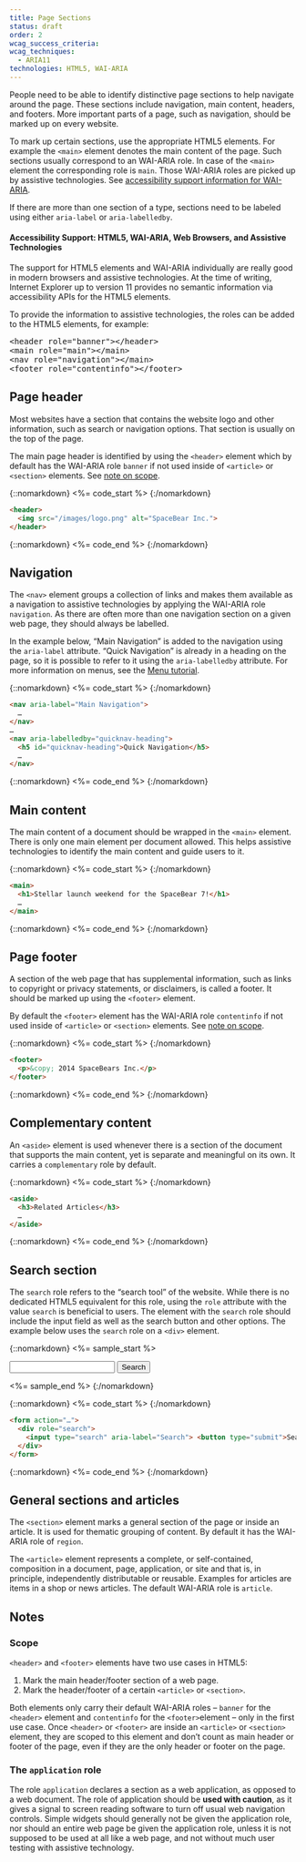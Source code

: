 ```yaml
---
title: Page Sections
status: draft
order: 2
wcag_success_criteria:
wcag_techniques:
  - ARIA11
technologies: HTML5, WAI-ARIA
---
```


People need to be able to identify distinctive page sections to help navigate around the page. These sections include navigation, main content, headers, and footers. More important parts of a page, such as navigation, should be marked up on every website.

To mark up certain sections, use the appropriate HTML5 elements. For example the `<main>` element denotes the main content of the page. Such sections usually correspond to an WAI-ARIA role. In case of the `<main>` element the corresponding role is `main`. Those WAI-ARIA roles are picked up by assistive technologies. See [accessibility support information for WAI-ARIA](#accesssupport).

If there are more than one section of a type, sections need to be labeled using either `aria-label` or `aria-labelledby`.

<aside class="annotation" id="accesssupport">
  <h4 class="annotation-header"><span class="subhead">Accessibility Support:</span> HTML5, WAI-ARIA, Web Browsers, and Assistive Technologies</h4>
  <div class="annotation-content">
    <p>The support for HTML5 elements and WAI-ARIA individually are really good in modern browsers and assistive technologies. At the time of writing, Internet Explorer up to version 11 provides no semantic information via accessibility APIs for the HTML5 elements.</p>
    <p>To provide the information to assistive technologies, the roles can be added to the HTML5 elements, for example:</p>
    <pre class="highlight html"><span class="nt">&lt;header</span> <span class="na">role=</span><span class="s">"banner"</span><span class="nt">&gt;&lt;/header&gt;</span>
<span class="nt">&lt;main</span> <span class="na">role=</span><span class="s">"main"</span><span class="nt">&gt;&lt;/main&gt;</span>
<span class="nt">&lt;nav</span> <span class="na">role=</span><span class="s">"navigation"</span><span class="nt">&gt;&lt;/main&gt;</span>
<span class="nt">&lt;footer</span> <span class="na">role=</span><span class="s">"contentinfo"</span><span class="nt">&gt;&lt;/footer&gt;</span>
</pre>
  </div>
</aside>

## Page header

Most websites have a section that contains the website logo and other information, such as search or navigation options. That section is usually on the top of the page.

The main page header is identified by using the `<header>` element which by default has the WAI-ARIA role `banner` if not used inside of `<article>` or `<section>` elements. See [note on scope](#scope).

{::nomarkdown}
<%= code_start %>
{:/nomarkdown}

~~~html
<header>
  <img src="/images/logo.png" alt="SpaceBear Inc.">
</header>
~~~

{::nomarkdown}
<%= code_end %>
{:/nomarkdown}

## Navigation

The `<nav>` element groups a collection of links and makes them available as a navigation to assistive technologies by applying the WAI-ARIA role `navigation`. As there are often more than one navigation section on a given web page, they should always be labelled. 

In the example below, “Main Navigation” is added to the navigation using the `aria-label` attribute. “Quick Navigation” is already in a heading on the page, so it is possible to refer to it using the `aria-labelledby` attribute. For more information on menus, see the [Menu tutorial](/menus/index.html). 

{::nomarkdown}
<%= code_start %>
{:/nomarkdown}

~~~html
<nav aria-label="Main Navigation">
  …
</nav>
…
<nav aria-labelledby="quicknav-heading">
  <h5 id="quicknav-heading">Quick Navigation</h5>
  …
</nav>
~~~

{::nomarkdown}
<%= code_end %>
{:/nomarkdown}

## Main content

The main content of a document should be wrapped in the `<main>` element. There is only one main element per document allowed. This helps assistive technologies to identify the main content and guide users to it.

{::nomarkdown}
<%= code_start %>
{:/nomarkdown}

~~~html
<main>
  <h1>Stellar launch weekend for the SpaceBear 7!</h1>
  …
</main>
~~~

{::nomarkdown}
<%= code_end %>
{:/nomarkdown}

## Page footer

A section of the web page that has supplemental information, such as links to copyright or privacy statements, or disclaimers, is called a footer. It should be marked up using the `<footer>` element. 

By default the `<footer>` element has the WAI-ARIA role `contentinfo` if not used inside of `<article>` or `<section>` elements. See [note on scope](#scope).

{::nomarkdown}
<%= code_start %>
{:/nomarkdown}

~~~html
<footer>
  <p>&copy; 2014 SpaceBears Inc.</p>
</footer>
~~~

{::nomarkdown}
<%= code_end %>
{:/nomarkdown}

## Complementary content

An `<aside>` element is used whenever there is a section of the document that supports the main content, yet is separate and meaningful on its own. It carries a `complementary` role by default.

{::nomarkdown}
<%= code_start %>
{:/nomarkdown}

~~~html
<aside>
  <h3>Related Articles</h3>
  …
</aside>
~~~

{::nomarkdown}
<%= code_end %>
{:/nomarkdown}

## Search section

The `search` role refers to the “search tool” of the website. While there is no dedicated HTML5 equivalent for this role, using the `role` attribute with the value `search` is beneficial to users. The element with the `search` role should include the input field as well as the search button and other options. The example below uses the `search` role on a `<div>` element.

{::nomarkdown}
<%= sample_start %>

<form action="#search">
  <div role="search">
    <input type="search" aria-label="Search"> <button type="submit" style="float:none;">Search</button>
  </div>
</form>

<%= sample_end %>
{:/nomarkdown}

{::nomarkdown}
<%= code_start %>
{:/nomarkdown}

~~~html
<form action="…">
  <div role="search">
    <input type="search" aria-label="Search"> <button type="submit">Search</button>
  </div>
</form>
~~~

{::nomarkdown}
<%= code_end %>
{:/nomarkdown}

## General sections and articles

The `<section>` element marks a general section of the page or inside an article. It is used for thematic grouping of content. By default it has the WAI-ARIA role of `region`.

The `<article>` element represents a complete, or self-contained, composition in a document, page, application, or site and that is, in principle, independently distributable or reusable. Examples for articles are items in a shop or news articles. The default WAI-ARIA role is `article`.

## Notes

### Scope

`<header>` and `<footer>` elements have two use cases in HTML5:

1. Mark the main header/footer section of a web page.
2. Mark the header/footer of a certain `<article>` or `<section>`.

Both elements only carry their default WAI-ARIA roles – `banner` for the `<header>` element and `contentinfo` for the `<footer>`element – only in the first use case. Once `<header>` or `<footer>` are inside an `<article>` or `<section>` element, they are scoped to this element and don’t count as main header or footer of the page, even if they are the only header or footer on the page.

### The `application` role

The role `application` declares a section as a web application, as opposed to a web document. The role of application should be **used with caution**, as it gives a signal to screen reading software to turn off usual web navigation controls. Simple widgets should generally not be given the application role, nor should an entire web page be given the application role, unless it is not supposed to be used at all like a web page, and not without much user testing with assistive technology.

